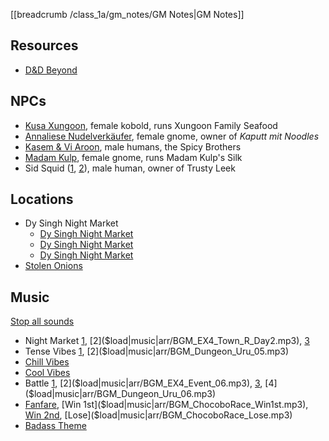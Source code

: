 [[breadcrumb /class_1a/gm_notes/GM Notes|GM Notes]]

## Resources

* [D&D Beyond](https://www.dndbeyond.com/sources/dnd/jttrc/salted-legacy)

## NPCs

* [Kusa Xungoon](^class_1a/salted_legacy/kusa_xungoon.png), female kobold, runs Xungoon Family Seafood
* [Annaliese Nudelverkäufer](^class_1a/salted_legacy/annaliese_nudelverkaufer.png), female gnome, owner of _Kaputt mit Noodles_ 
* [Kasem & Vi Aroon](^class_1a/salted_legacy/kasem_vi_aroon.png), male humans, the Spicy Brothers
* [Madam Kulp](^class_1a/salted_legacy/madam_kulp.png), female gnome, runs Madam Kulp's Silk
* Sid Squid ([1](^class_1a/salted_legacy/sid_squid_1.png), [2](^class_1a/salted_legacy/sid_squid_2.png)), male human, owner of Trusty Leek

## Locations

* Dy Singh Night Market
  * [Dy Singh Night Market](^class_1a/salted_legacy/night_market_1.png)
  * [Dy Singh Night Market](^class_1a/salted_legacy/night_market_2.png)
  * [Dy Singh Night Market](^class_1a/salted_legacy/night_market_3.png)
* [Stolen Onions](^class_1a/salted_legacy/stolen_onions.png)

## Music

[Stop all sounds]($stop|all|none)

* Night Market [1]($load|music|arr/BGM_EX4_Town_R_Day.mp3), [2]($load|music|arr/BGM_EX4_Town_R_Day2.mp3), [3]($load|music|arr/BGM_EX4_Town_R_Night.mp3)
* Tense Vibes [1]($load|music|arr/BGM_Dungeon_Uru_03.mp3), [2]($load|music|arr/BGM_Dungeon_Uru_05.mp3)
* [Chill Vibes]($load|music|arr/BGM_EX4_Event_05.mp3)
* [Cool Vibes]($load|music|arr/BGM_EX4_Event_19.mp3)
* Battle [1]($load|music|arr/BGM_Battle_Uru_01.mp3), [2]($load|music|arr/BGM_EX4_Event_06.mp3), [3]($load|music|arr/BGM_EX4_Event_17.mp3), [4]($load|music|arr/BGM_Dungeon_Uru_06.mp3)
* [Fanfare]($load|music|arr/BGM_ChocoboRace_Fanfare.mp3), [Win 1st]($load|music|arr/BGM_ChocoboRace_Win1st.mp3), [Win 2nd]($load|music|arr/BGM_ChocoboRace_Win2nd.mp3), [Lose]($load|music|arr/BGM_ChocoboRace_Lose.mp3)
* [Badass Theme]($load|music|arr/BGM_Con_Neal.mp3)
